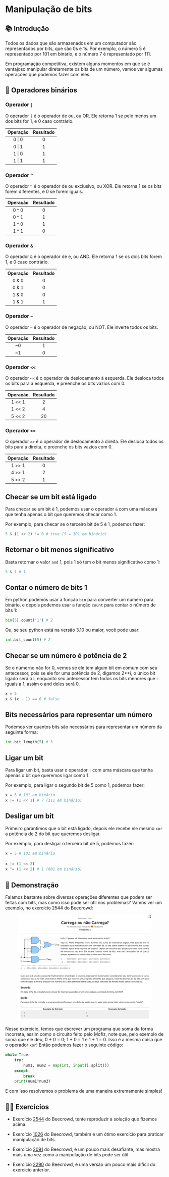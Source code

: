 # Manipulação de bits

## 📚 Introdução

Todos os dados que são armazenados em um computador são representados por bits, que são 0s e 1s. Por exemplo, o número 5 é representado por 101 em binário, e o número 7 é representado por 111.

Em programação competitiva, existem alguns momentos em que se é vantajoso manipular diretamente os bits de um número, vamos ver algumas operações que podemos fazer com eles.

## 📌 Operadores binários

### Operador `|`

O operador `|` é o operador de ou, ou OR. Ele retorna 1 se pelo menos um dos bits for 1, e 0 caso contrário.

| Operação | Resultado |
| :------: | :-------: |
|  0 \| 0  |     0     |
|  0 \| 1  |     1     |
|  1 \| 0  |     1     |
|  1 \| 1  |     1     |

### Operador `^`

O operador `^` é o operador de ou exclusivo, ou XOR. Ele retorna 1 se os bits forem diferentes, e 0 se forem iguais.

| Operação | Resultado |
| :------: | :-------: |
|  0 ^ 0   |     0     |
|  0 ^ 1   |     1     |
|  1 ^ 0   |     1     |
|  1 ^ 1   |     0     |

### Operador `&`

O operador `&` é o operador de e, ou AND. Ele retorna 1 se os dois bits forem 1, e 0 caso contrário.

| Operação | Resultado |
| :------: | :-------: |
|  0 & 0   |     0     |
|  0 & 1   |     0     |
|  1 & 0   |     0     |
|  1 & 1   |     1     |

### Operador `~`

O operador `~` é o operador de negação, ou NOT. Ele inverte todos os bits.

| Operação | Resultado |
| :------: | :-------: |
|    ~0    |     1     |
|    ~1    |     0     |

### Operador `<<`

O operador `<<` é o operador de deslocamento à esquerda. Ele desloca todos os bits para a esquerda, e preenche os bits vazios com 0.

| Operação | Resultado |
| :------: | :-------: |
|  1 << 1  |     2     |
|  1 << 2  |     4     |
|  5 << 2  |    20     |

### Operador `>>`

O operador `>>` é o operador de deslocamento à direita. Ele desloca todos os bits para a direita, e preenche os bits vazios com 0.

| Operação | Resultado |
| :------: | :-------: |
|  1 >> 1  |     0     |
|  4 >> 1  |     2     |
|  5 >> 2  |     1     |

## Checar se um bit está ligado

Para checar se um bit é 1, podemos usar o operador `&` com uma máscara que tenha apenas o bit que queremos checar como 1.

Por exemplo, para checar se o terceiro bit de 5 é 1, podemos fazer:

```py
5 & (1 << 2) != 0 # true (5 = 101 em binário)
```

## Retornar o bit menos significativo

Basta retornar o valor `and` 1, pois 1 só tem o bit menos significativo como 1:

```py
5 & 1 # 1
```

## Contar o número de bits 1

Em python podemos usar a função `bin` para converter um número para binário, e depois podemos usar a função `count` para contar o número de bits 1:

```py
bin(5).count('1') # 2
```

Ou, se seu python está na versão 3.10 ou maior, você pode usar:

```py
int.bit_count(5) # 2
```

## Checar se um número é potência de 2

Se o númerno não for 0, vemos se ele tem algum bit em comum com seu antecessor, pois se ele for uma potência de 2, digamos 2\*\*i, o único bit ligado será o i, enquanto seu antecessor tem todos os bits menores que i iguais a 1, assim o and deles será 0.

```py
x = 5
x & (x - 1) == 0 # false
```

## Bits necessários para representar um número

Podemos ver quantos bits são necessários para representar um número da seguinte forma:

```py
int.bit_length(5) # 3
```

## Ligar um bit

Para ligar um bit, basta usar o operador `|` com uma máscara que tenha apenas o bit que queremos ligar como 1.

Por exemplo, para ligar o segundo bit de 5 como 1, podemos fazer:

```py
x = 5 # 101 em binário
x |= (1 << 1) # 7 (111 em binário)
```

## Desligar um bit

Primeiro garantimos que o bit está ligado, depois ele recebe ele mesmo `xor` a potência de 2 do bit que queremos desligar.

Por exemplo, para desligar o terceiro bit de 5, podemos fazer:

```py
x = 5 # 101 em binário

x |= (1 << 2)
x ^= (1 << 2) # 1 (001 em binário)
```

## 🚀 Demonstração

Falamos bastante sobre diversas operações diferentes que podem ser feitas com bits, mas como isso pode ser útil nos problemas? Vamos ver um exemplo, no exercício 2544 do Beecrowd:

<figure><img src="../assets/2544.png" alt="Exercício 2544 do Beecrowd"><figcaption></figcaption></figure>

Nesse exercício, temos que escrever um programa que soma da forma incorreta, assim como o circuito feito pelo Mofiz, note que, pelo exemplo de soma que ele deu, 0 + 0 = 0; 1 + 0 = 1 e 1 + 1 = 0. Isso é a mesma coisa que o operador `xor`! Então podemos fazer o seguinte código:

```py
while True:
    try:
        num1, num2 = map(int, input().split())
    except:
        break
    print(num1^num2)
```

E com isso resolvemos o problema de uma maneira extremamente simples!

## 🧑‍🏫 Exercícios

- Exercício [2544](https://www.beecrowd.com.br/judge/pt/problems/view/2544) do Beecrowd, tente reproduzir a solução que fizemos acima.

- Exercício [1026](https://www.beecrowd.com.br/judge/pt/problems/view/1026) do Beecrowd, também é um ótimo exercício para praticar manipulação de bits.

- Exercício [2091](https://www.beecrowd.com.br/judge/pt/problems/view/2290) do Beecrowd, é um pouco mais desafiante, mas mostra mais uma vez como a manipulação de bits pode ser útil.

- Exercício [2290](https://www.beecrowd.com.br/judge/pt/problems/view/2290) do Beecrowd, é uma versão um pouco mais difícil do exercício anterior.

